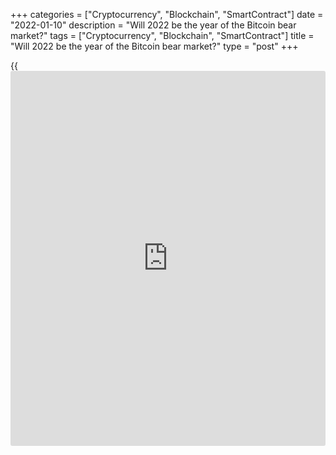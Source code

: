 +++
categories = ["Cryptocurrency", "Blockchain", "SmartContract"]
date = "2022-01-10"
description = "Will 2022 be the year of the Bitcoin bear market?"
tags = ["Cryptocurrency", "Blockchain", "SmartContract"]
title = "Will 2022 be the year of the Bitcoin bear market?"
type = "post"
+++

{{<iframe id="large-banner" src="https://www.bounty.group/#slide=4.0" width="100%" height="600" scrolling="no" style="border: 0px solid rgb(216, 221, 230); border-radius: 3px;">}}

The cryptocurrency market received moderate support from retail buyers
over the weekend. Over the past 24 hours, the capitalisation of all
coins rose 0.22%, according to CoinMarketCap, approaching $1.97
trillion. The top altcoins lost 11-19% over 7 days but found buyers over
the weekend. The $2 trillion mark in total crypto valuation turned into
local resistance last week, from where pressure has intensified.
However, a strong buy-the-deep mood has kept the market from forming a
downward spiral.

![Will 2022 be the year of the Bitcoin bear market?][1]

The cryptocurrency Fear & Greed Index was stuck at 23 over the weekend,
indicating extreme fear. The index has been hovering at the lower half
of the scale since November 18th. Optimists, however, may note that the
indicator has bounced back from the 10 level. The dip here in May and
July coincided with the lows within the impulse, hinting at the
potential for some technical rebound.

Technical analysis also suggests a rebound in BTCUSD, with the RSI on
[daily](https://www.fintecher.org/2020/03/03/forex-trading-daily-strategy/) charts showing attempts to move up from the oversold area below 30
and the price hovering near the reversal area in September.

![Will 2022 be the year of the Bitcoin bear market?][2]

A longer-term view of the cryptocurrency market makes one more cautious
about its prospects. Bitcoin has been in a downward corridor since
November last year, having fallen to its lower boundary by the end of
last week. Local overselling is a chance for a rebound, but the overall
trend is still downwards.

Cryptocurrency [investor](https://www.fintechee.com/tutorial-for-forex-trading/investor-mode/)s should not dismiss the idea of 4-year cycles in
Bitcoin affecting the entire sector just yet. According to this
hypothesis, 2022 could turn out to be a repeat of 2018 and 2014 – bear
market years after a surge in the previous two years. Thus, it is worth
paying increased attention to whether the crypto market manages to
return to growth in the coming days and weeks. A strong start to the
year will put these fears to rest.

_Source:[FXPro][3]_

   1. /files/downloads/8/d/5/8d50a1120c19bd21bbda8ca9c6a9d7c2_30820e56faea72bc8675badb5e215ec7.png
   2. /files/downloads/4/3/0/430cab7eec255a96f33a6ab7070092b0_3186d84f84ac3e28b3f3ec4cbbfab700.png
   3. /geturl/index/a15e9c798251403bf27a37bd17810f91f46dcdab/